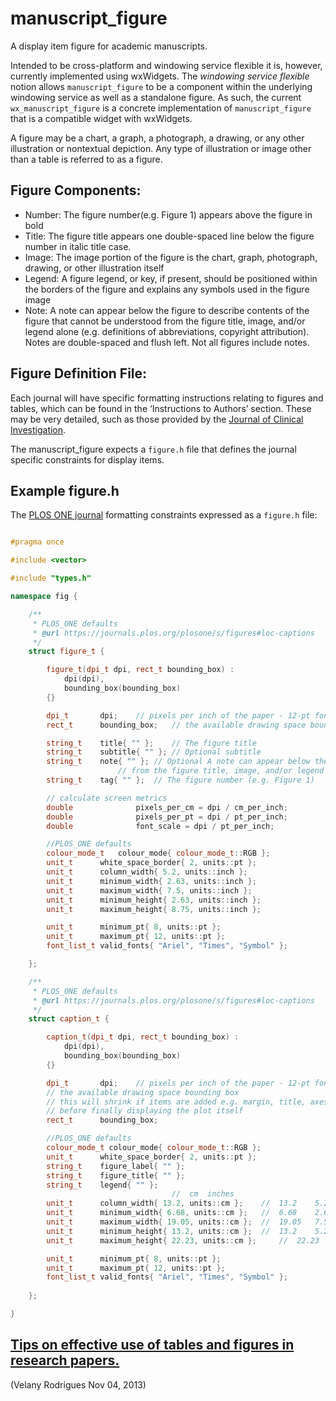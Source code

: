 # manuscript_figure
A display item figure for academic manuscripts.

Intended to be cross-platform and windowing service flexible it is, however, currently implemented using wxWidgets. The _windowing service flexible_ notion allows `manuscript_figure` to be a component within the underlying windowing service as well as a standalone figure. As such, the current `wx_manuscript_figure` is a concrete implementation of `manuscript_figure` that is a compatible widget with wxWidgets.

A figure may be a chart, a graph, a photograph, a drawing, or any other illustration or nontextual depiction. Any type of illustration or image other than a table is referred to as a figure.

## Figure Components:
+ Number: The figure number(e.g. Figure 1) appears above the figure in bold
+ Title: The figure title appears one double-spaced line below the figure number in italic title case.
+ Image: The image portion of the figure is the chart, graph, photograph, drawing, or other illustration itself
+ Legend: A figure legend, or key, if present, should be positioned within the borders of the figure and explains any symbols used in the figure image
+ Note: A note can appear below the figure to describe contents of the figure that cannot be understood from the figure title, image, and/or legend alone (e.g. definitions of abbreviations, copyright attribution). Notes are double-spaced and flush left. Not all figures include notes.

## Figure Definition File:
Each journal will have specific formatting instructions relating to figures and tables, which can be found in the ‘Instructions to Authors’ section. These may be very detailed, such as those provided by the [Journal of Clinical Investigation](https://www.jci.org/kiosk/publish/figures).

The manuscript_figure expects a `figure.h` file that defines the journal specific constraints for display items.

## Example figure.h
The [PLOS ONE journal](https://journals.plos.org/plosone/s/figures#loc-captions) formatting constraints expressed as a `figure.h` file:
```cpp

#pragma once

#include <vector>

#include "types.h"

namespace fig {

	/**  
	 * PLOS_ONE defaults
	 * @url https://journals.plos.org/plosone/s/figures#loc-captions
	 */
	struct figure_t {

		figure_t(dpi_t dpi, rect_t bounding_box) : 
			dpi(dpi),
			bounding_box(bounding_box)
		{}

		dpi_t		dpi;	// pixels per inch of the paper - 12-pt font is 1/6 inch in height
		rect_t		bounding_box;	// the available drawing space bounding box

		string_t	title{ "" };	// The figure title
		string_t	subtitle{ "" }; // Optional subtitle
		string_t	note{ "" };	// Optional A note can appear below the figure to describe contents of the figure that cannot be understood 
						// from the figure title, image, and/or legend alone (e.g. definitions of abbreviations, copyright attribution)
		string_t	tag{ "" };	// The figure number (e.g. Figure 1)

		// calculate screen metrics
		double				pixels_per_cm = dpi / cm_per_inch;
		double				pixels_per_pt = dpi / pt_per_inch;
		double				font_scale = dpi / pt_per_inch;

		//PLOS_ONE defaults
		colour_mode_t 	colour_mode{ colour_mode_t::RGB };
		unit_t		white_space_border{ 2, units::pt };
		unit_t		column_width{ 5.2, units::inch };
		unit_t		minimum_width{ 2.63, units::inch };
		unit_t		maximum_width{ 7.5, units::inch };
		unit_t		minimum_height{ 2.63, units::inch };
		unit_t		maximum_height{ 8.75, units::inch };

		unit_t		minimum_pt{ 8, units::pt };
		unit_t		maximum_pt{ 12, units::pt };
		font_list_t	valid_fonts{ "Ariel", "Times", "Symbol" };

	};

	/**
	 * PLOS_ONE defaults
	 * @url https://journals.plos.org/plosone/s/figures#loc-captions
	 */
	struct caption_t {

		caption_t(dpi_t dpi, rect_t bounding_box) :
			dpi(dpi),
			bounding_box(bounding_box) 
		{}

		dpi_t		dpi;	// pixels per inch of the paper - 12-pt font is 1/6 inch in height
		// the available drawing space bounding box
		// this will shrink if items are added e.g. margin, title, axes, legend
		// before finally displaying the plot itself
		rect_t		bounding_box;

		//PLOS_ONE defaults
		colour_mode_t colour_mode{ colour_mode_t::RGB };
		unit_t		white_space_border{ 2, units::pt };
		string_t	figure_label{ "" };
		string_t	figure_title{ "" };
		string_t	legend{ "" };
									//	cm	inches
		unit_t		column_width{ 13.2, units::cm };	// 	13.2 	5.2 
		unit_t		minimum_width{ 6.68, units::cm };	// 	6.68	2.63
		unit_t		maximum_width{ 19.05, units::cm };	// 	19.05	7.5
		unit_t		minimum_height{ 13.2, units::cm };	// 	13.2	5.2 
		unit_t		maximum_height{ 22.23, units::cm }; 	// 	22.23	8.75

		unit_t		minimum_pt{ 8, units::pt };
		unit_t		maximum_pt{ 12, units::pt };
		font_list_t	valid_fonts{ "Ariel", "Times", "Symbol" };
		
	};

}
```

## [Tips on effective use of tables and figures in research papers.](https://www.editage.com/insights/tips-on-effective-use-of-tables-and-figures-in-research-papers)
(Velany Rodrigues Nov 04, 2013)

